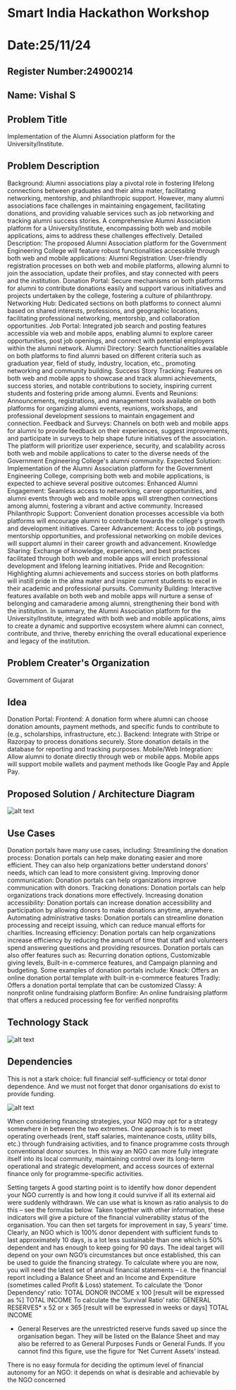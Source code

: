 # Smart India Hackathon Workshop
# Date:25/11/24
## Register Number:24900214
## Name: Vishal S
## Problem Title
Implementation of the Alumni Association platform for the University/Institute.
## Problem Description
Background: Alumni associations play a pivotal role in fostering lifelong connections between graduates and their alma mater, facilitating networking, mentorship, and philanthropic support. However, many alumni associations face challenges in maintaining engagement, facilitating donations, and providing valuable services such as job networking and tracking alumni success stories. A comprehensive Alumni Association platform for a University/Institute, encompassing both web and mobile applications, aims to address these challenges effectively. Detailed Description: The proposed Alumni Association platform for the Government Engineering College will feature robust functionalities accessible through both web and mobile applications: Alumni Registration: User-friendly registration processes on both web and mobile platforms, allowing alumni to join the association, update their profiles, and stay connected with peers and the institution. Donation Portal: Secure mechanisms on both platforms for alumni to contribute donations easily and support various initiatives and projects undertaken by the college, fostering a culture of philanthropy. Networking Hub: Dedicated sections on both platforms to connect alumni based on shared interests, professions, and geographic locations, facilitating professional networking, mentorship, and collaboration opportunities. Job Portal: Integrated job search and posting features accessible via web and mobile apps, enabling alumni to explore career opportunities, post job openings, and connect with potential employers within the alumni network. Alumni Directory: Search functionalities available on both platforms to find alumni based on different criteria such as graduation year, field of study, industry, location, etc., promoting networking and community building. Success Story Tracking: Features on both web and mobile apps to showcase and track alumni achievements, success stories, and notable contributions to society, inspiring current students and fostering pride among alumni. Events and Reunions: Announcements, registrations, and management tools available on both platforms for organizing alumni events, reunions, workshops, and professional development sessions to maintain engagement and connection. Feedback and Surveys: Channels on both web and mobile apps for alumni to provide feedback on their experiences, suggest improvements, and participate in surveys to help shape future initiatives of the association. The platform will prioritize user experience, security, and scalability across both web and mobile applications to cater to the diverse needs of the Government Engineering College's alumni community. Expected Solution: Implementation of the Alumni Association platform for the Government Engineering College, comprising both web and mobile applications, is expected to achieve several positive outcomes: Enhanced Alumni Engagement: Seamless access to networking, career opportunities, and alumni events through web and mobile apps will strengthen connections among alumni, fostering a vibrant and active community. Increased Philanthropic Support: Convenient donation processes accessible via both platforms will encourage alumni to contribute towards the college's growth and development initiatives. Career Advancement: Access to job postings, mentorship opportunities, and professional networking on mobile devices will support alumni in their career growth and advancement. Knowledge Sharing: Exchange of knowledge, experiences, and best practices facilitated through both web and mobile apps will enrich professional development and lifelong learning initiatives. Pride and Recognition: Highlighting alumni achievements and success stories on both platforms will instill pride in the alma mater and inspire current students to excel in their academic and professional pursuits. Community Building: Interactive features available on both web and mobile apps will nurture a sense of belonging and camaraderie among alumni, strengthening their bond with the institution. In summary, the Alumni Association platform for the University/Institute, integrated with both web and mobile applications, aims to create a dynamic and supportive ecosystem where alumni can connect, contribute, and thrive, thereby enriching the overall educational experience and legacy of the institution.
## Problem Creater's Organization
Government of Gujarat

## Idea

Donation Portal:
Frontend: A donation form where alumni can choose donation amounts, payment methods, and specific funds to contribute to (e.g., scholarships, infrastructure, etc.).
Backend: Integrate with Stripe or Razorpay to process donations securely. Store donation details in the database for reporting and tracking purposes.
Mobile/Web Integration: Allow alumni to donate directly through web or mobile apps. Mobile apps will support mobile wallets and payment methods like Google Pay and Apple Pay.

## Proposed Solution / Architecture Diagram

![alt text](donation.png)

## Use Cases

Donation portals have many use cases, including: 
Streamlining the donation process: Donation portals can help make donating easier and more efficient. They can also help organizations better understand donors' needs, which can lead to more consistent giving. 
Improving donor communication: Donation portals can help organizations improve communication with donors. 
Tracking donations: Donation portals can help organizations track donations more effectively. 
Increasing donation accessibility: Donation portals can increase donation accessibility and participation by allowing donors to make donations anytime, anywhere. 
Automating administrative tasks: Donation portals can streamline donation processing and receipt issuing, which can reduce manual efforts for charities. 
Increasing efficiency: Donation portals can help organizations increase efficiency by reducing the amount of time that staff and volunteers spend answering questions and providing resources. 
Donation portals can also offer features such as: Recurring donation options, Customizable giving levels, Built-in e-commerce features, and Campaign planning and budgeting. 
Some examples of donation portals include: 
Knack: Offers an online donation portal template with built-in e-commerce features 
Tradly: Offers a donation portal template that can be customized 
Classy: A nonprofit online fundraising platform 
Bonfire: An online fundraising platform that offers a reduced processing fee for verified nonprofits 

## Technology Stack
![alt text](Fundraising_Tech_Stack_Diagram_2024-04-30.jpg)


## Dependencies
This is not a stark choice: full financial self-sufficiency or total donor dependence.  And we must not forget that donor organisations do exist to provide funding.

![alt text](rtaImage.jpg)

When considering financing strategies, your NGO may opt for a strategy somewhere in between the two extremes.  One approach is to meet operating overheads (rent, staff salaries, maintenance costs, utility bills, etc.) through fundraising activities, and to finance programme costs through conventional donor sources. 
In this way an NGO can more fully integrate itself into its local community, maintaining control over its long-term operational and strategic development, and access sources of external finance only for programme-specific activities.

Setting targets
A good starting point is to identify how donor dependent your NGO currently is and how long it could survive if all its external aid were suddenly withdrawn.  We can use what is known as ratio analysis to do this – see the formulas below.
Taken together with other information, these indicators will give a picture of the financial vulnerability status of the organisation.  You can then set targets for improvement in say, 5 years’ time.
Clearly, an NGO which is 100% donor dependent with sufficient funds to last approximately 10 days, is a lot less sustainable than one which is 50% dependent and has enough to keep going for 90 days.
The ideal target will depend on your own NGO’s circumstances but once established, this can be used to guide the financing strategy.
To calculate where you are now, you will need the latest set of annual financial statements – i.e. the financial report including a Balance Sheet and an Income and Expenditure (sometimes called Profit & Loss) statement.
To calculate the ‘Donor Dependency’ ratio:
TOTAL DONOR INCOME   x 100   [result will be expressed as %]
TOTAL INCOME
To calculate the ‘Survival Ratio’ ratio:
GENERAL RESERVES*    x 52 or x 365       [result will be expressed in weeks or days]
TOTAL INCOME
*  General Reserves are the unrestricted reserve funds saved up since the organisation began.  They will be listed on the Balance Sheet and may also be referred to as General Purposes Funds or General Funds.  If you cannot find this figure, use the figure for ‘Net Current Assets’ instead.

There is no easy formula for deciding the optimum level of financial autonomy for an NGO: it depends on what is desirable and achievable by the NGO concerned

